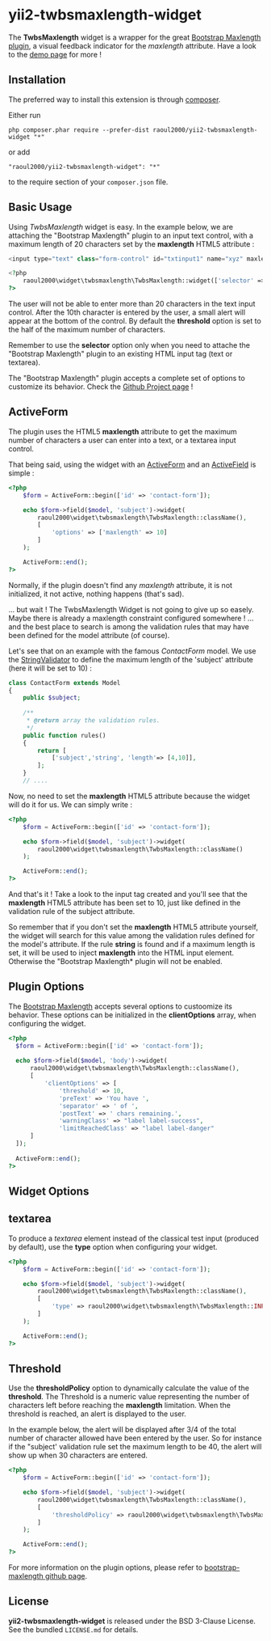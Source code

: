 yii2-twbsmaxlength-widget
==========================
The **TwbsMaxlength** widget is a wrapper for the great [Bootstrap Maxlength plugin](http://mimo84.github.io/bootstrap-maxlength/), 
a visual feedback indicator for the *maxlength* attribute. Have a look to the [demo page](http://mimo84.github.io/bootstrap-maxlength/) for more !

Installation
------------

The preferred way to install this extension is through [composer](http://getcomposer.org/download/).

Either run

```
php composer.phar require --prefer-dist raoul2000/yii2-twbsmaxlength-widget "*"
```

or add

```
"raoul2000/yii2-twbsmaxlength-widget": "*"
```

to the require section of your `composer.json` file.



Basic Usage
-----
Using *TwbsMaxlength* widget is easy. 
In the example below, we are attaching the "Bootstrap Maxlength" plugin to an input text control, with a maximum length of 20 characters set by the
**maxlength** HTML5 attribute :

```php
<input type="text" class="form-control" id="txtinput1" name="xyz" maxlength="20" />

<?php
	raoul2000\widget\twbsmaxlength\TwbsMaxlength::widget(['selector' => '#txtinput1']);
?>
```
The user will not be able to enter more than 20 characters in the text input control. 
After the 10th character is entered by the user, a small alert will appear at the bottom of the control. By default the **threshold** option is set to the half of the maximum number of characters.

Remember to use the **selector** option only when you need to attache the "Bootstrap Maxlength" plugin to an existing
HTML input tag (text or textarea).

The "Bootstrap Maxlength" plugin accepts a complete set of options to customize its behavior. Check the [Github Project page](http://mimo84.github.io/bootstrap-maxlength/) !

ActiveForm
------
The plugin uses the HTML5 **maxlength** attribute to get the maximum number of characters a user can enter into a 
text, or a textarea input control.

That being said, using the widget with an [ActiveForm](http://www.yiiframework.com/doc-2.0/yii-widgets-activeform.html) and an [ActiveField](http://www.yiiframework.com/doc-2.0/yii-widgets-activefield.html) is simple : 

```php
<?php 
	$form = ActiveForm::begin(['id' => 'contact-form']); 

	echo $form->field($model, 'subject')->widget(
		raoul2000\widget\twbsmaxlength\TwbsMaxlength::className(),
		[ 
			'options' => ['maxlength' => 10]
		]
	);

	ActiveForm::end();
?>
```

Normally, if the plugin doesn't find any *maxlength* attribute, it is not initialized, it not active, nothing happens (that's sad).

... but wait ! The TwbsMaxlength Widget is not going to give up so easely. Maybe there is already a maxlength constraint configured somewhere ! ... and the best place
to search is among the validation rules that may have been defined for the model attribute (of course).

Let's see that on an example with the famous *ContactForm* model. We use the [StringValidator](http://www.yiiframework.com/doc-2.0/yii-validators-stringvalidator.html)
to define the maximum length of the 'subject' attribute (here it will be set to 10) :

```php
class ContactForm extends Model
{
    public $subject;
    
    /**
     * @return array the validation rules.
     */
    public function rules()
    {
        return [
        	['subject','string', 'length'=> [4,10]],
        ];
    }
    // ....
```
 
Now, no need to set the **maxlength** HTML5 attribute because the widget will do it for us. We can simply write :

```php
<?php 
	$form = ActiveForm::begin(['id' => 'contact-form']); 

	echo $form->field($model, 'subject')->widget(
		raoul2000\widget\twbsmaxlength\TwbsMaxlength::className()
	);

	ActiveForm::end();
?>
```

And that's it ! Take a look to the input tag created and you'll see that the **maxlength** HTML5 attribute 
has been set to 10, just like defined in the validation rule of the subject attribute.

So remember that if you don't set the **maxlength** HTML5 attribute yourself, the widget will search for this value among the validation rules defined for the model's attribute. If the rule **string** is found and if a maximum length is set, it will be used to inject **maxlength** into the HTML input element. Otherwise the "Bootstrap Maxlength* plugin will not be enabled.


Plugin Options
-----
The [Bootstrap Maxlength](https://github.com/mimo84/bootstrap-maxlength/blob/master/README.md) accepts several options to custoomize its behavior. These options can be initialized in the **clientOptions** array, when configuring the widget.

```php
<?php
  $form = ActiveForm::begin(['id' => 'contact-form']); 
  
  echo $form->field($model, 'body')->widget(
      raoul2000\widget\twbsmaxlength\TwbsMaxlength::className(), 
      [
          'clientOptions' => [
              'threshold' => 10,
              'preText' => 'You have ',
              'separator' => ' of ',
              'postText' => ' chars remaining.',
              'warningClass' => "label label-success",
              'limitReachedClass' => "label label-danger"
      ]
  ]);
  
  ActiveForm::end();
?>
```                        

Widget Options
-----

## textarea
To produce a *textarea* element instead of the classical test input (produced by default), use the **type** option when
configuring your widget.

```php
<?php 
	$form = ActiveForm::begin(['id' => 'contact-form']); 

	echo $form->field($model, 'subject')->widget(
		raoul2000\widget\twbsmaxlength\TwbsMaxlength::className(),
		[
    		'type' => raoul2000\widget\twbsmaxlength\TwbsMaxlength::INPUT_TEXTAREA
    	]
    );

	ActiveForm::end();
?>
```
## Threshold
Use the **thresholdPolicy** option to dynamically calculate the value of the **threshold**. The Threshold is a numeric
value representing the number of characters left before reaching the **maxlength** limitation. When the threshold is reached, 
an alert is displayed to the user.

In the example below, the alert will be displayed after 3/4 of the total number of character allowed have been entered by the user. So for instance
if the "subject' validation rule set the maximum length to be 40, the alert will show up when 30 characters are entered.

```php
<?php 
	$form = ActiveForm::begin(['id' => 'contact-form']); 

	echo $form->field($model, 'subject')->widget(
		raoul2000\widget\twbsmaxlength\TwbsMaxlength::className(),
		[
    		'thresholdPolicy' => raoul2000\widget\twbsmaxlength\TwbsMaxlength::THRESHOLD_THREE_QUARTERS,
    	]
    );

	ActiveForm::end();
?>
```

For more information on the plugin options, please refer to [bootstrap-maxlength github page](https://github.com/mimo84/bootstrap-maxlength/).

License
-------

**yii2-twbsmaxlength-widget** is released under the BSD 3-Clause License. See the bundled `LICENSE.md` for details.